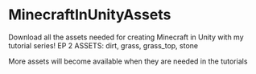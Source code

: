 # MinecraftInUnityAssets

Download all the assets needed for creating Minecraft in Unity with my tutorial series!
EP 2 ASSETS: dirt, grass, grass_top, stone

More assets will become available when they are needed in the tutorials
